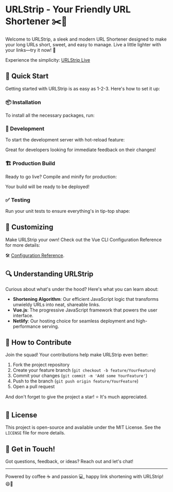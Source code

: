 # URLStrip - Your Friendly URL Shortener ✂️🔗

Welcome to URLStrip, a sleek and modern URL Shortener designed to make your long URLs short, sweet, and easy to manage. Live a little lighter with your links—try it now! 🎉

Experience the simplicity: [URLStrip Live](https://urlstrip.netlify.app/)

## 🚀 Quick Start

Getting started with URLStrip is as easy as 1-2-3. Here's how to set it up:

### 📦 Installation

To install all the necessary packages, run:


### 🔨 Development

To start the development server with hot-reload feature:


Great for developers looking for immediate feedback on their changes!

### 🏗️ Production Build

Ready to go live? Compile and minify for production:


Your build will be ready to be deployed!

### ✅ Testing

Run your unit tests to ensure everything's in tip-top shape:


## 🎨 Customizing

Make URLStrip your own! Check out the Vue CLI Configuration Reference for more details:

🛠️ [Configuration Reference](https://cli.vuejs.org/config/).

## 🔍 Understanding URLStrip

Curious about what's under the hood? Here's what you can learn about:

- **Shortening Algorithm**: Our efficient JavaScript logic that transforms unwieldy URLs into neat, shareable links.
- **Vue.js**: The progressive JavaScript framework that powers the user interface.
- **Netlify**: Our hosting choice for seamless deployment and high-performance serving.

## 🤝 How to Contribute

Join the squad! Your contributions help make URLStrip even better:

1. Fork the project repository
2. Create your feature branch (`git checkout -b feature/YourFeature`)
3. Commit your changes (`git commit -m 'Add some YourFeature'`)
4. Push to the branch (`git push origin feature/YourFeature`)
5. Open a pull request

And don't forget to give the project a star! ⭐ It's much appreciated.

## 📝 License

This project is open-source and available under the MIT License. See the `LICENSE` file for more details.

## 💌 Get in Touch!

Got questions, feedback, or ideas? Reach out and let's chat!

---

Powered by coffee ☕ and passion 💻, happy link shortening with URLStrip! 😄🚀
